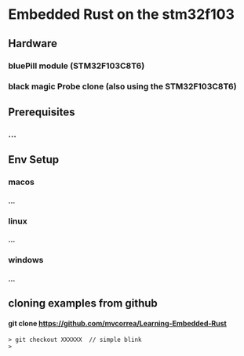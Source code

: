 # Embedded Rust on the stm32f103

## Hardware

### bluePill module (STM32F103C8T6)
### black magic Probe clone  (also using the STM32F103C8T6)

## Prerequisites
### ...

## Env Setup
### macos
#### ...
### linux
#### ...
### windows
#### ...

## cloning examples from github
#### git clone https://github.com/mvcorrea/Learning-Embedded-Rust
```shell
> git checkout XXXXXX  // simple blink 
> 
```
